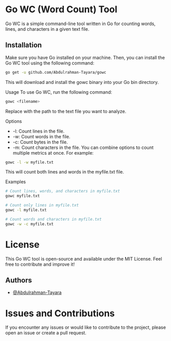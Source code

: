 # Go WC (Word Count) Tool

Go WC is a simple command-line tool written in Go for counting words, lines, and characters in a given text file.

## Installation

Make sure you have Go installed on your machine. Then, you can install the Go WC tool using the following command:

```bash
go get -u github.com/Abdulrahman-Tayara/gowc
```
This will download and install the gowc binary into your Go bin directory.

Usage
To use Go WC, run the following command:

```bash
gowc <filename>
```
Replace <filename> with the path to the text file you want to analyze.

Options
- -l: Count lines in the file.
- -w: Count words in the file.
- -c: Count bytes in the file.
- -m: Count characters in the file.
You can combine options to count multiple metrics at once. For example:

```bash
gowc -l -w myfile.txt
```
This will count both lines and words in the myfile.txt file.

Examples
```bash
# Count lines, words, and characters in myfile.txt
gowc myfile.txt

# Count only lines in myfile.txt
gowc -l myfile.txt

# Count words and characters in myfile.txt
gowc -w -c myfile.txt
```

# License
This Go WC tool is open-source and available under the MIT License. Feel free to contribute and improve it!


## Authors

- [@Abdulrahman-Tayara](https://github.com/Abdulrahman-Tayara)

# Issues and Contributions
If you encounter any issues or would like to contribute to the project, please open an issue or create a pull request.

